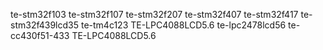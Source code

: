 te-stm32f103
te-stm32f107
te-stm32f207
te-stm32f407
te-stm32f417
te-stm32f439lcd35
te-tm4c123
TE-LPC4088LCD5.6
te-lpc2478lcd56
te-cc430f51-433
TE-LPC4088LCD5.6



